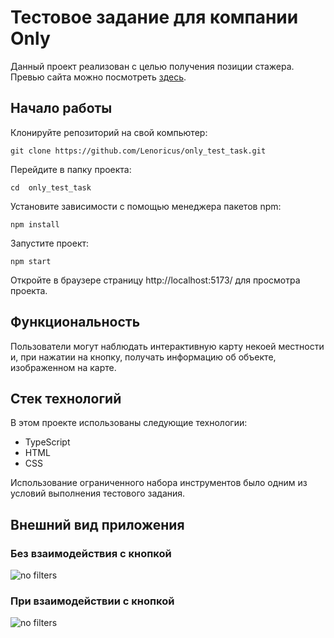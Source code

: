 # Тестовое задание для компании Only
Данный проект реализован с целью получения позиции стажера.
Превью сайта можно посмотреть [здесь](https://lenoricus.github.io/only_test_task/).

## Начало работы
Клонируйте репозиторий на свой компьютер:
```
git clone https://github.com/Lenoricus/only_test_task.git
```
Перейдите в папку проекта:
```
cd  only_test_task
```
Установите зависимости с помощью менеджера пакетов npm:
```
npm install
```
Запустите проект:
```
npm start
```
Откройте в браузере страницу http://localhost:5173/ для просмотра проекта.

## Функциональность
Пользователи могут наблюдать интерактивную карту некоей местности и, при нажатии на кнопку, получать информацию об объекте, изображенном на карте.

## Стек технологий
В этом проекте использованы следующие технологии:

+ TypeScript
+ HTML
+ CSS

Использование ограниченного набора инструментов было одним из условий выполнения тестового задания.

## Внешний вид приложения
### Без взаимодействия с кнопкой
![no filters](./blob/photo/only_map.png)

### При взаимодействии с кнопкой
![no filters](./blob/photo/only_map_button.png)

